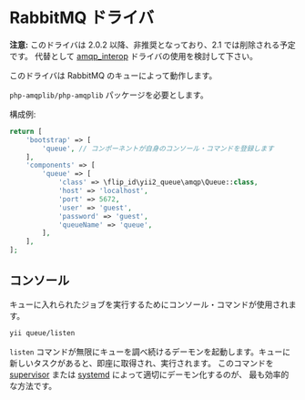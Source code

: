 RabbitMQ ドライバ
=================

**注意:** このドライバは 2.0.2 以降、非推奨となっており、2.1 では削除される予定です。
代替として [amqp_interop](driver-amqp-interop.md) ドライバの使用を検討して下さい。

このドライバは RabbitMQ のキューによって動作します。

`php-amqplib/php-amqplib` パッケージを必要とします。

構成例:

```php
return [
    'bootstrap' => [
        'queue', // コンポーネントが自身のコンソール・コマンドを登録します
    ],
    'components' => [
        'queue' => [
            'class' => \flip_id\yii2_queue\amqp\Queue::class,
            'host' => 'localhost',
            'port' => 5672,
            'user' => 'guest',
            'password' => 'guest',
            'queueName' => 'queue',
        ],
    ],
];
```

コンソール
----------

キューに入れられたジョブを実行するためにコンソール・コマンドが使用されます。

```sh
yii queue/listen
```

`listen` コマンドが無限にキューを調べ続けるデーモンを起動します。キューに新しいタスクがあると、即座に取得され、実行されます。
このコマンドを [supervisor](worker.md#supervisor) または [systemd](worker.md#systemd) によって適切にデーモン化するのが、
最も効率的な方法です。
